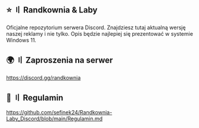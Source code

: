 ## ⭐ 〢 Randkownia & Laby
Oficjalne repozytorium serwera Discord. Znajdziesz tutaj aktualną wersję naszej reklamy i nie tylko. Opis będzie najlepiej się prezentować w systemie Windows 11.

## 🌍 〢 Zaproszenia na serwer
https://discord.gg/randkownia

## 📝 〢 Regulamin
https://github.com/sefinek24/Randkownia-Laby_Discord/blob/main/Regulamin.md